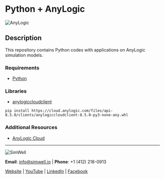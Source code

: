 # Python + AnyLogic

![AnyLogic](https://upload.wikimedia.org/wikipedia/en/thumb/1/11/AnyLogic_7_vector_logo.svg/1200px-AnyLogic_7_vector_logo.svg.png)

## Description
This repository contains Python codes with applications on AnyLogic simulation models.

### Requirements
* [Python](https://www.python.org)

### Libraries
* [anylogiccloudclient](https://cloud.anylogic.com/files/api-8.5.0/docs/index.html#1-overview)

`pip install https://cloud.anylogic.com/files/api-8.5.0/clients/anylogiccloudclient-8.5.0-py3-none-any.whl`

### Additional Resources
* [AnyLogic Cloud](https://cloud.anylogic.com/models?public=true)

---

![SimWell](https://cdn.statically.io/img/www.simwell.io/wp-content/uploads/2020/06/Simwell-Logo-Small.png?w=200&quality=100&f=auto)

**Email**: info@simwell.io | **Phone**: +1 (412) 218-0913

[Website](https://www.simwell.io/en/) | [YouTube](https://www.youtube.com/c/SimwellConsultingTechnologies/videos) | [LinkedIn](https://www.linkedin.com/company/simwell-consulting-&-technologies-inc-/) | [Facebook](https://www.facebook.com/simwellConsultingTechnologies/)

